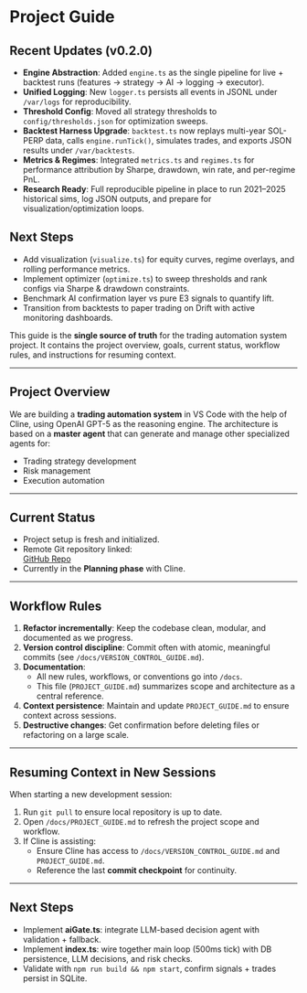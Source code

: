 # Project Guide

## Recent Updates (v0.2.0)
- **Engine Abstraction**: Added `engine.ts` as the single pipeline for live + backtest runs (features → strategy → AI → logging → executor).
- **Unified Logging**: New `logger.ts` persists all events in JSONL under `/var/logs` for reproducibility.
- **Threshold Config**: Moved all strategy thresholds to `config/thresholds.json` for optimization sweeps.
- **Backtest Harness Upgrade**: `backtest.ts` now replays multi-year SOL-PERP data, calls `engine.runTick()`, simulates trades, and exports JSON results under `/var/backtests`.
- **Metrics & Regimes**: Integrated `metrics.ts` and `regimes.ts` for performance attribution by Sharpe, drawdown, win rate, and per-regime PnL.
- **Research Ready**: Full reproducible pipeline in place to run 2021–2025 historical sims, log JSON outputs, and prepare for visualization/optimization loops.

## Next Steps
- Add visualization (`visualize.ts`) for equity curves, regime overlays, and rolling performance metrics.
- Implement optimizer (`optimize.ts`) to sweep thresholds and rank configs via Sharpe & drawdown constraints.
- Benchmark AI confirmation layer vs pure E3 signals to quantify lift.
- Transition from backtests to paper trading on Drift with active monitoring dashboards.

This guide is the **single source of truth** for the trading automation system project. It contains the project overview, goals, current status, workflow rules, and instructions for resuming context.

---

## Project Overview

We are building a **trading automation system** in VS Code with the help of Cline, using OpenAI GPT-5 as the reasoning engine. The architecture is based on a **master agent** that can generate and manage other specialized agents for:
- Trading strategy development
- Risk management
- Execution automation

---

## Current Status

- Project setup is fresh and initialized.
- Remote Git repository linked:  
  [GitHub Repo](https://github.com/FastyFresh/drift-e3-bot)
- Currently in the **Planning phase** with Cline.

---

## Workflow Rules

1. **Refactor incrementally**: Keep the codebase clean, modular, and documented as we progress.
2. **Version control discipline**: Commit often with atomic, meaningful commits (see `/docs/VERSION_CONTROL_GUIDE.md`).
3. **Documentation**:  
   - All new rules, workflows, or conventions go into `/docs`.  
   - This file (`PROJECT_GUIDE.md`) summarizes scope and architecture as a central reference.
4. **Context persistence**: Maintain and update `PROJECT_GUIDE.md` to ensure context across sessions.
5. **Destructive changes**: Get confirmation before deleting files or refactoring on a large scale.

---

## Resuming Context in New Sessions

When starting a new development session:
1. Run `git pull` to ensure local repository is up to date.
2. Open `/docs/PROJECT_GUIDE.md` to refresh the project scope and workflow.
3. If Cline is assisting:
   - Ensure Cline has access to `/docs/VERSION_CONTROL_GUIDE.md` and `PROJECT_GUIDE.md`.
   - Reference the last **commit checkpoint** for continuity.

---

## Next Steps

- Implement **aiGate.ts**: integrate LLM-based decision agent with validation + fallback.
- Implement **index.ts**: wire together main loop (500ms tick) with DB persistence, LLM decisions, and risk checks.
- Validate with `npm run build && npm start`, confirm signals + trades persist in SQLite.
